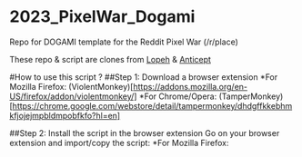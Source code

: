 # 2023_PixelWar_Dogami
Repo for DOGAMI template for the Reddit Pixel War (/r/place)

These repo & script are clones from [Lopeh](https://github.com/Lopeh/onepiece-place) & [Anticept](https://github.com/anticept/httyd-place) 

#How to use this script ?
##Step 1: Download a browser extension
*For Mozilla Firefox: (ViolentMonkey)[https://addons.mozilla.org/en-US/firefox/addon/violentmonkey/]
*For Chrome/Opera: (TamperMonkey)[https://chrome.google.com/webstore/detail/tampermonkey/dhdgffkkebhmkfjojejmpbldmpobfkfo?hl=en]

##Step 2: Install the script in the browser extension
Go on your browser extension and import/copy the script:
*For Mozilla Firefox:
